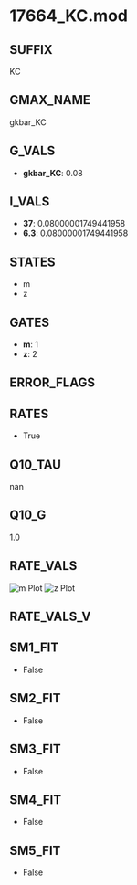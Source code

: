 # 17664_KC.mod

## SUFFIX

KC

## GMAX_NAME

gkbar_KC

## G_VALS

- **gkbar_KC**: 0.08

## I_VALS

- **37**: 0.08000001749441958
- **6.3**: 0.08000001749441958

## STATES

- m
- z

## GATES

- **m**: 1
- **z**: 2

## ERROR_FLAGS


## RATES

- True

## Q10_TAU

nan

## Q10_G

1.0

## RATE_VALS

![m Plot](/Users/pbozelos/Dropbox/icg-Chai-Panos/supermodels/output_markdown_files/KCa/17664_KC.mod/images/m.png)
![z Plot](/Users/pbozelos/Dropbox/icg-Chai-Panos/supermodels/output_markdown_files/KCa/17664_KC.mod/images/z.png)

## RATE_VALS_V

## SM1_FIT

- False

## SM2_FIT

- False

## SM3_FIT

- False

## SM4_FIT

- False

## SM5_FIT

- False


